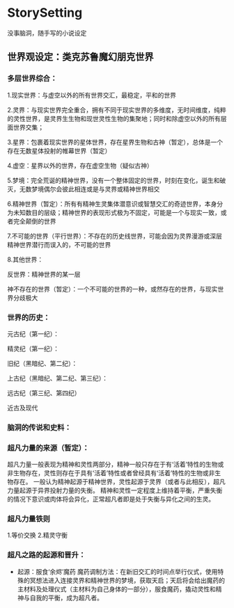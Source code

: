 # StorySetting
没事脑洞，随手写的小说设定


## 世界观设定：类克苏鲁魔幻朋克世界

### 多层世界综合：

1.现实世界：与虚空以外的所有世界交汇，最稳定，平和的世界

2.灵界：与现实世界完全重合，拥有不同于现实世界的多维度，无时间维度，纯粹的灵性世界，是灵界生生物和现世灵性生物的集聚地；同时和除虚空以外的所有层面世界交集；

3.星界：包裹着现实世界的星体世界，存在星界生物和古神（暂定），总体是一个存在无数星体投射的帷幕世界（暂定）

4.虚空：星界以外的世界，存在虚空生物（疑似古神）

5.梦境：完全荒诞的精神世界，没有一个整体固定的世界，时刻在变化，诞生和破灭，无数梦境偶尔会彼此相连或是与灵界或精神世界相交

6.精神世界（暂定）：所有有精神生灵集体潜意识或智慧交汇的奇迹世界，本身分为未知数目的层级；精神世界的表现形式极为不固定，可能是一个与现实一致，或者完全颠倒的世界

7.不可能的世界（平行世界）：不存在的历史线世界，可能会因为灵界漫游或深层精神世界潜行而误入的，不可能的世界

8.其他世界：

  反世界：精神世界的某一层
  
  神不存在的世界（暂定）：一个不可能的世界的一种，或然存在的世界，与现实世界分歧极大


### 世界的历史：

元古纪（第一纪）：

精灵纪（第一纪）：

旧纪（黑暗纪、第二纪）：

上古纪（黑暗纪、第二纪、第三纪）：

远古纪（第三纪、第四纪）

近古及现代


### 脑洞的传说和史料：


### 超凡力量的来源（暂定）：

超凡力量一般表现为精神和灵性两部分，精神一般只存在于有‘活着’特性的生物或非生物存在，灵性则存在于具有‘活着’特性或者曾经具有‘活着’特性的生物或非生物存在。
一般认为精神起源于精神世界，灵性起源于灵界（或者与此相反），超凡力量起源于异界投射力量的失衡。
精神和灵性一定程度上维持着平衡，严重失衡的情况下意识或肉体将会异化，正常超凡者即是处于失衡与异化之间的生灵。

### 超凡力量铁则

1.等价交换
2.精灵守衡


### 超凡之路的起源和晋升：
- 起源：服食‘余烬’魔药
  魔药调制方法：在新旧交汇的时间点举行仪式，使用特殊的冥想法进入连接灵界和精神世界的梦境，获取天启；天启将会给出魔药的主材料及处理仪式（主材料为自己身体的一部分），服食魔药，撬动灵性和精神与自我的平衡，成为超凡者。

